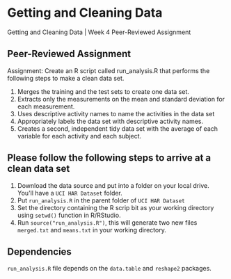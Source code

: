 # Getting and Cleaning Data
Getting and Cleaning Data | Week 4 Peer-Reviewed Assignment

## Peer-Reviewed Assignment

Assignment: Create an R script called run_analysis.R that performs the following steps to make a clean data set.

1. Merges the training and the test sets to create one data set.
2. Extracts only the measurements on the mean and standard deviation for each measurement.
3. Uses descriptive activity names to name the activities in the data set
4. Appropriately labels the data set with descriptive activity names.
5. Creates a second, independent tidy data set with the average of each variable for each activity and each subject.

## Please follow the following steps to arrive at a clean data set

1. Download the data source and put into a folder on your local drive. You'll have a ```UCI HAR Dataset``` folder.
2. Put ```run_analysis.R``` in the parent folder of ```UCI HAR Dataset```
3. Set the directory containing the R scrip bit as your working directory using ```setwd()``` function in R/RStudio.
4. Run ```source("run_analysis.R")```, this will generate two new files ```merged.txt``` and ```means.txt``` in your working directory.

## Dependencies

```run_analysis.R``` file depends on the ```data.table``` and ```reshape2``` packages.
